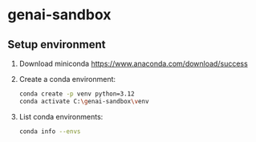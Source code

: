 # genai-sandbox

## Setup environment

1. Download miniconda https://www.anaconda.com/download/success

2. Create a conda environment:
    ```bash
    conda create -p venv python=3.12
    conda activate C:\genai-sandbox\venv
    ```
3. List conda environments:
    ```bash
    conda info --envs  
    ```